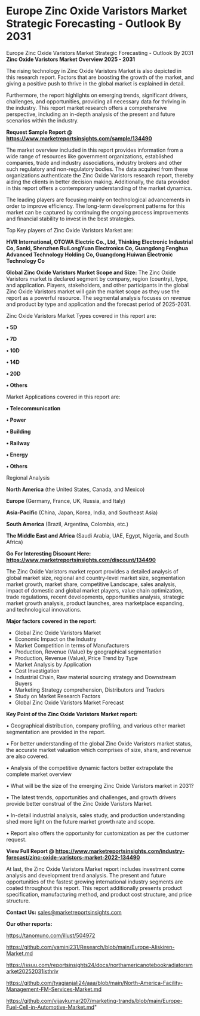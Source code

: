 # Europe Zinc Oxide Varistors Market Strategic Forecasting - Outlook By 2031
Europe Zinc Oxide Varistors Market Strategic Forecasting - Outlook By 2031 
<Strong> Zinc Oxide Varistors Market Overview 2025 - 2031</strong>

The rising technology in Zinc Oxide Varistors Market is also depicted in this research report. Factors that are boosting the growth of the market, and giving a positive push to thrive in the global market is explained in detail.

Furthermore, the report highlights on emerging trends, significant drivers, challenges, and opportunities, providing all necessary data for thriving in the industry. This report market research offers a comprehensive perspective, including an in-depth analysis of the present and future scenarios within the industry.

<strong>Request Sample Report @ <a href=https://www.marketreportsinsights.com/sample/134490>https://www.marketreportsinsights.com/sample/134490</a></strong>

The market overview included in this report provides information from a wide range of resources like government organizations, established companies, trade and industry associations, industry brokers and other such regulatory and non-regulatory bodies. The data acquired from these organizations authenticate the Zinc Oxide Varistors research report, thereby aiding the clients in better decision making. Additionally, the data provided in this report offers a contemporary understanding of the market dynamics.

The leading players are focusing mainly on technological advancements in order to improve efficiency. The long-term development patterns for this market can be captured by continuing the ongoing process improvements and financial stability to invest in the best strategies.

Top Key players of Zinc Oxide Varistors Market are:

<strong>HVR International, OTOWA Electric Co., Ltd, Thinking Electronic Industrial Co, Sanki, Shenzhen RuiLongYuan Electronics Co, Guangdong Fenghua Advanced Technology Holding Co, Guangdong Huiwan Electronic Technology Co</strong>

<strong><b>Global Zinc Oxide Varistors Market Scope and Size:</b></strong>
The Zinc Oxide Varistors market is declared segment by company, region (country), type, and application. Players, stakeholders, and other participants in the global Zinc Oxide Varistors market will gain the market scope as they use the report as a powerful resource. The segmental analysis focuses on revenue and product by type and application and the forecast period of 2025-2031.

Zinc Oxide Varistors Market Types covered in this report are:

<strong>• 5D

• 7D

• 10D

• 14D

• 20D

• Others</strong>

Market Applications covered in this report are:

<strong>• Telecommunication

• Power

• Building

• Railway

• Energy

• Others</strong> 

Regional Analysis

<strong>North America</strong> (the United States, Canada, and Mexico)

<strong>Europe</strong> (Germany, France, UK, Russia, and Italy)

<strong>Asia-Pacific</strong> (China, Japan, Korea, India, and Southeast Asia)

<strong>South America</strong> (Brazil, Argentina, Colombia, etc.)

<strong>The Middle East and Africa</strong> (Saudi Arabia, UAE, Egypt, Nigeria, and South Africa)

<strong>Go For Interesting Discount Here: <a href=https://www.marketreportsinsights.com/discount/134490>https://www.marketreportsinsights.com/discount/134490</a></strong>

The Zinc Oxide Varistors market report provides a detailed analysis of global market size, regional and country-level market size, segmentation market growth, market share, competitive Landscape, sales analysis, impact of domestic and global market players, value chain optimization, trade regulations, recent developments, opportunities analysis, strategic market growth analysis, product launches, area marketplace expanding, and technological innovations.

<strong><b>Major factors covered in the report:</b></strong>
<ul>
  <li>Global Zinc Oxide Varistors Market </li>
  <li>Economic Impact on the Industry</li>
  <li>Market Competition in terms of Manufacturers</li>
  <li>Production, Revenue (Value) by geographical segmentation</li>
  <li>Production, Revenue (Value), Price Trend by Type</li>
  <li>Market Analysis by Application</li>
  <li>Cost Investigation</li>
  <li>Industrial Chain, Raw material sourcing strategy and Downstream Buyers</li>
  <li>Marketing Strategy comprehension, Distributors and Traders</li>
  <li>Study on Market Research Factors</li>
  <li>Global Zinc Oxide Varistors Market Forecast</li>
</ul>

<strong><b>Key Point of the Zinc Oxide Varistors Market report:</b></strong>

• Geographical distribution, company profiling, and various other market segmentation are provided in the report.

• For better understanding of the global Zinc Oxide Varistors market status, the accurate market valuation which comprises of size, share, and revenue are also covered.

• Analysis of the competitive dynamic factors better extrapolate the complete market overview

• What will be the size of the emerging Zinc Oxide Varistors market in 2031?

• The latest trends, opportunities and challenges, and growth drivers provide better construal of the Zinc Oxide Varistors Market.

• In-detail industrial analysis, sales study, and production understanding shed more light on the future market growth rate and scope.

• Report also offers the opportunity for customization as per the customer request.

<strong><b>View Full Report @ <a href=https://www.marketreportsinsights.com/industry-forecast/zinc-oxide-varistors-market-2022-134490>https://www.marketreportsinsights.com/industry-forecast/zinc-oxide-varistors-market-2022-134490</a></b></strong>


At last, the Zinc Oxide Varistors Market report includes investment come analysis and development trend analysis. The present and future opportunities of the fastest growing international industry segments are coated throughout this report. This report additionally presents product specification, manufacturing method, and product cost structure, and price structure.

<strong>Contact Us:</strong>
sales@marketreportsinsights.com

<strong>Our other reports:</strong>

<a href=https://tanomuno.com/illust/504972>https://tanomuno.com/illust/504972</a>

<a href=https://github.com/yamini231/Research/blob/main/Europe-Aliskiren-Market.md>https://github.com/yamini231/Research/blob/main/Europe-Aliskiren-Market.md</a>

<a href=https://issuu.com/reportsinsights24/docs/northamericanotebookradiatorsmarket20252031isthriv>https://issuu.com/reportsinsights24/docs/northamericanotebookradiatorsmarket20252031isthriv</a>

<a href=https://github.com/tyagianjali24/aaa/blob/main/North-America-Facility-Management-FM-Services-Market.md>https://github.com/tyagianjali24/aaa/blob/main/North-America-Facility-Management-FM-Services-Market.md</a>

<a href=https://github.com/vijaykumar207/marketing-trands/blob/main/Europe-Fuel-Cell-in-Automotive-Market.md>https://github.com/vijaykumar207/marketing-trands/blob/main/Europe-Fuel-Cell-in-Automotive-Market.md</a>"

